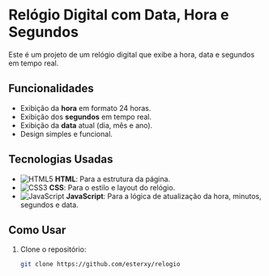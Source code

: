 # Relógio Digital com Data, Hora e Segundos

Este é um projeto de um relógio digital que exibe a hora, data e segundos em tempo real.

## Funcionalidades

- Exibição da **hora** em formato 24 horas.
- Exibição dos **segundos** em tempo real.
- Exibição da **data** atual (dia, mês e ano).
- Design simples e funcional.

## Tecnologias Usadas

- ![HTML5](https://img.icons8.com/color/48/000000/html-5.png) **HTML**: Para a estrutura da página.
- ![CSS3](https://img.icons8.com/color/48/000000/css3.png) **CSS**: Para o estilo e layout do relógio.
- ![JavaScript](https://img.icons8.com/color/48/000000/javascript.png) **JavaScript**: Para a lógica de atualização da hora, minutos, segundos e data.

## Como Usar

1. Clone o repositório:

   ```bash
   git clone https://github.com/esterxy/relogio
